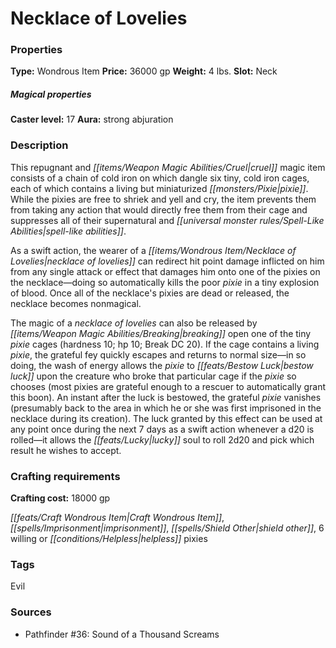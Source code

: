 ﻿---
Title: "Necklace of Lovelies"
Type: "Wondrous Item"
Price: "36000 gp"
Weight: "4 lbs."
Slot: "Neck"
Caster level: "17"
Aura: "strong abjuration"
Description: |
  "This repugnant and cruel magic item consists of a chain of cold iron on which dangle six tiny, cold iron cages, each of which contains a living but miniaturized pixie. While the pixies are free to shriek and yell and cry, the item prevents them from taking any action that would directly free them from their cage and suppresses all of their supernatural and spell-like abilities.
  As a swift action, the wearer of a _necklace of lovelies_ can redirect hit point damage inflicted on him from any single attack or effect that damages him onto one of the pixies on the necklace—doing so automatically kills the poor pixie in a tiny explosion of blood. Once all of the necklace's pixies are dead or released, the necklace becomes nonmagical.
  The magic of a _necklace of lovelies_ can also be released by breaking open one of the tiny pixie cages (hardness 10; hp 10; Break DC 20). If the cage contains a living pixie, the grateful fey quickly escapes and returns to normal size—in so doing, the wash of energy allows the pixie to bestow luck upon the creature who broke that particular cage if the pixie so chooses (most pixies are grateful enough to a rescuer to automatically grant this boon). An instant after the luck is bestowed, the grateful pixie vanishes (presumably back to the area in which he or she was first imprisoned in the necklace during its creation). The luck granted by this effect can be used at any point once during the next 7 days as a swift action whenever a d20 is rolled—it allows the lucky soul to roll 2d20 and pick which result he wishes to accept."
Crafting cost: "18000 gp"
Sources: "['Pathfinder #36: Sound of a Thousand Screams']"
---

# Necklace of Lovelies

### Properties

**Type:** Wondrous Item **Price:** 36000 gp **Weight:** 4 lbs. **Slot:** Neck

##### Magical properties

**Caster level:** 17 **Aura:** strong abjuration

### Description

This repugnant and _[[items/Weapon Magic Abilities/Cruel|cruel]]_ magic item consists of a chain of cold iron on which dangle six tiny, cold iron cages, each of which contains a living but miniaturized _[[monsters/Pixie|pixie]]_. While the pixies are free to shriek and yell and cry, the item prevents them from taking any action that would directly free them from their cage and suppresses all of their supernatural and _[[universal monster rules/Spell-Like Abilities|spell-like abilities]]_.

As a swift action, the wearer of a _[[items/Wondrous Item/Necklace of Lovelies|necklace of lovelies]]_ can redirect hit point damage inflicted on him from any single attack or effect that damages him onto one of the pixies on the necklace—doing so automatically kills the poor _pixie_ in a tiny explosion of blood. Once all of the necklace's pixies are dead or released, the necklace becomes nonmagical.

The magic of a _necklace of lovelies_ can also be released by _[[items/Weapon Magic Abilities/Breaking|breaking]]_ open one of the tiny _pixie_ cages (hardness 10; hp 10; Break DC 20). If the cage contains a living _pixie_, the grateful fey quickly escapes and returns to normal size—in so doing, the wash of energy allows the _pixie_ to _[[feats/Bestow Luck|bestow luck]]_ upon the creature who broke that particular cage if the _pixie_ so chooses (most pixies are grateful enough to a rescuer to automatically grant this boon). An instant after the luck is bestowed, the grateful _pixie_ vanishes (presumably back to the area in which he or she was first imprisoned in the necklace during its creation). The luck granted by this effect can be used at any point once during the next 7 days as a swift action whenever a d20 is rolled—it allows the _[[feats/Lucky|lucky]]_ soul to roll 2d20 and pick which result he wishes to accept.

### Crafting requirements

**Crafting cost:** 18000 gp

_[[feats/Craft Wondrous Item|Craft Wondrous Item]]_, _[[spells/Imprisonment|imprisonment]]_, _[[spells/Shield Other|shield other]]_, 6 willing or _[[conditions/Helpless|helpless]]_ pixies

### Tags

Evil

### Sources

* Pathfinder #36: Sound of a Thousand Screams